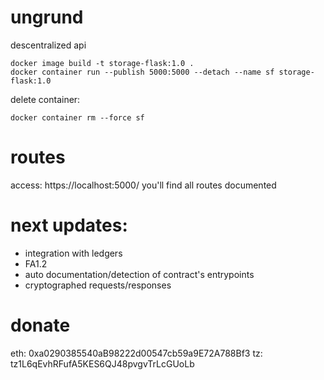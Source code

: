# ungrund

descentralized api

```
docker image build -t storage-flask:1.0 .
docker container run --publish 5000:5000 --detach --name sf storage-flask:1.0
```

delete container:
```
docker container rm --force sf
```

# routes

access: https://localhost:5000/
you'll find all routes documented

# next updates:


- integration with ledgers
- FA1.2
- auto documentation/detection of contract's entrypoints
- cryptographed requests/responses

# donate
eth: 0xa0290385540aB98222d00547cb59a9E72A788Bf3
tz: tz1L6qEvhRFufA5KES6QJ48pvgvTrLcGUoLb 
